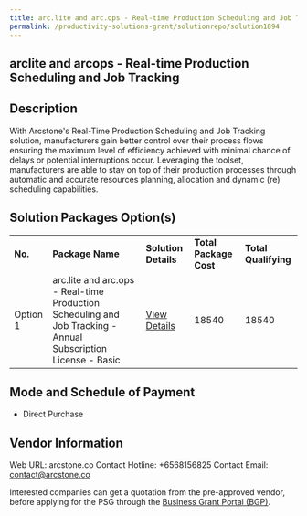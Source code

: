 ```yaml
---
title: arc.lite and arc.ops - Real-time Production Scheduling and Job Tracking
permalink: /productivity-solutions-grant/solutionrepo/solution1894
---
```


## arclite and arcops - Real-time Production Scheduling and Job Tracking

## Description

With Arcstone's Real-Time Production Scheduling and Job Tracking solution, manufacturers gain better control over their process flows ensuring the maximum level of efficiency achieved with minimal chance of delays or potential interruptions occur. Leveraging the toolset, manufacturers are able to stay on top of their production processes through automatic and accurate resources planning, allocation and dynamic (re) scheduling capabilities.

## Solution Packages Option(s)

<table>
<tr>
<td><b>No.</b></td>
<td><b>Package Name</b></td>
<td><b>Solution Details</b></td>
<td><b>Total Package Cost</b></td>
<td><b>Total Qualifying</b></td>
</tr>
<tr>
<td>Option 1</td>
<td>arc.lite and arc.ops - Real-time Production Scheduling and Job Tracking - Annual Subscription License - Basic</td>
<td><a href='https://www.gobusiness.gov.sg/images/psg/Real-time_Production_20200857_Desensitised_Annex_3_Part_1.pdf'>View Details</a></td>
<td>18540</td>
<td>18540</td>
</tr>
</table>

## Mode and Schedule of Payment

 - Direct Purchase

## Vendor Information

 Web URL: arcstone.co 
Contact Hotline: +6568156825 
Contact Email: contact@arcstone.co 


Interested companies can get a quotation from the pre-approved vendor, before applying for the PSG through the <a href='https://www.businessgrants.gov.sg/'>Business Grant Portal (BGP)</a>.

<script src="/jquery/resize-tables.js"></script>
